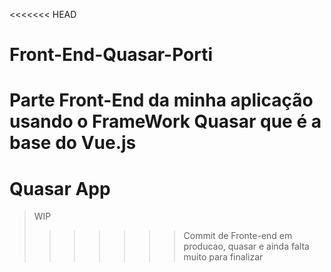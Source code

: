 <<<<<<< HEAD
# Front-End-Quasar-Porti
Parte Front-End da minha aplicação usando o FrameWork Quasar que é a base do Vue.js
=======
# Quasar App

> WIP
>>>>>>> Commit de Fronte-end em producao, quasar e ainda falta muito para finalizar

